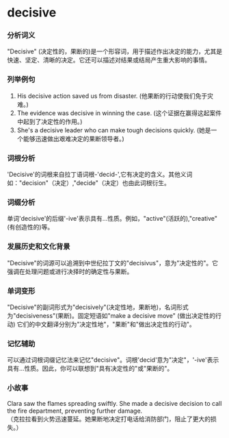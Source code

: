 # decisive

### 分析词义

  

"Decisive" (决定性的，果断的)是一个形容词，用于描述作出决定的能力，尤其是快速、坚定、清晰的决定。它还可以描述对结果或结局产生重大影响的事情。

  

### 列举例句

  

1.  His decisive action saved us from disaster. (他果断的行动使我们免于灾难。)
2.  The evidence was decisive in winning the case. (这个证据在赢得这起案件中起到了决定性的作用。)
3.  She's a decisive leader who can make tough decisions quickly. (她是一个能够迅速做出艰难决定的果断领导者。)

  

### 词根分析

  

'Decisive'的词根来自拉丁语词根-'decid-',它有决定的含义。其他义词如："decision"（决定）,"decide"（决定）也由此词根衍生。

  

### 词缀分析

  

单词'decisive'的后缀'-ive'表示具有...性质。例如，"active"(活跃的),"creative"(有创造性的)等。

  

### 发展历史和文化背景

  

"Decisive"的词源可以追溯到中世纪拉丁文的"decisivus"，意为"决定性的"。它强调在处理问题或进行决择时的确定性与果断。

  

### 单词变形

  

"Decisive"的副词形式为"decisively"(决定性地，果断地)，名词形式为"decisiveness"(果断)。固定短语如"make a decisive move" (做出决定性的行动) 它们的中文翻译分别为"决定性地"，"果断"和"做出决定性的行动"。

  

### 记忆辅助

  

可以通过词根词缀记忆法来记忆"decisive"。词根'decid'意为"决定"，'-ive'表示具有...性质。因此，你可以联想到"具有决定性的"或"果断的"。

  

### 小故事

  

Clara saw the flames spreading swiftly. She made a decisive decision to call the fire department, preventing further damage.  
（克拉拉看到火势迅速蔓延。她果断地决定打电话给消防部门，阻止了更大的损失。）
